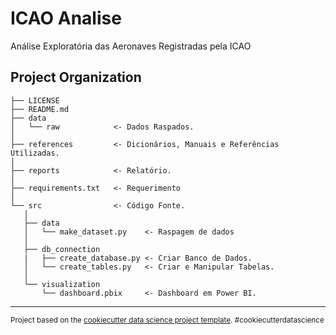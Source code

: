 ICAO Analise
==============================

Análise Exploratória das Aeronaves Registradas pela ICAO

Project Organization
------------

    ├── LICENSE
    ├── README.md   
    ├── data
    │   └── raw            <- Dados Raspados.
    │
    ├── references         <- Dicionários, Manuais e Referências Utilizadas.
    │
    ├── reports            <- Relatório.
    │
    ├── requirements.txt   <- Requerimento
    │
    └── src                <- Código Fonte.
       │
       ├── data           
       │   └── make_dataset.py    <- Raspagem de dados
       │
       ├── db_connection      
       |   ├── create_database.py <- Criar Banco de Dados.
       │   └── create_tables.py   <- Criar e Manipular Tabelas.
       │
       └── visualization 
           └── dashboard.pbix     <- Dashboard em Power BI.
    


--------

<p><small>Project based on the <a target="_blank" href="https://drivendata.github.io/cookiecutter-data-science/">cookiecutter data science project template</a>. #cookiecutterdatascience</small></p>
